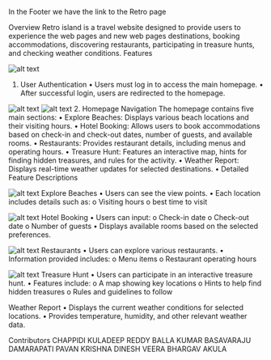 In the Footer we have the link to the Retro page



Overview
Retro island is a travel website designed to provide users to experience the web pages and new web pages  destinations, booking accommodations, discovering restaurants, participating in treasure hunts, and checking weather conditions.
Features
 
![alt text](image.png)
1. User Authentication
•	Users must log in to access the main homepage.
•	After successful login, users are redirected to the homepage.


![alt text](image-1.png)
![alt text](image-2.png)
2. Homepage Navigation
The homepage contains five main sections:
•	Explore Beaches: Displays various beach locations and their visiting hours.
•	Hotel Booking: Allows users to book accommodations based on check-in and check-out dates, number of guests, and available rooms.
•	Restaurants: Provides restaurant details, including menus and operating hours.
•	Treasure Hunt: Features an interactive map, hints for finding hidden treasures, and rules for the activity.
•	Weather Report: Displays real-time weather updates for selected destinations.
•	Detailed Feature Descriptions

![alt text](image-3.png)
Explore Beaches
•	Users can see the view points.
•	Each location includes details such as:
o	Visiting hours
o	best time to visit

![alt text](image-6.png)
Hotel Booking
•	Users can input:
o	Check-in date
o	Check-out date
o	Number of guests
•	Displays available rooms based on the selected preferences.

![alt text](image-5.png)
Restaurants
•	Users can explore various restaurants.
•	Information provided includes:
o	Menu items
o	Restaurant operating hours

![alt text](image-7.png) 
Treasure Hunt
•	Users can participate in an interactive treasure hunt.
•	Features include:
o	A map showing key locations
o	Hints to help find hidden treasures
o	Rules and guidelines to follow

Weather Report
•	Displays the current weather conditions for selected locations.
•	Provides temperature, humidity, and other relevant weather data.

Contributors
    CHAPPIDI KULADEEP REDDY
    BALLA KUMAR BASAVARAJU
    DAMARAPATI PAVAN KRISHNA
    DINESH VEERA BHARGAV AKULA


